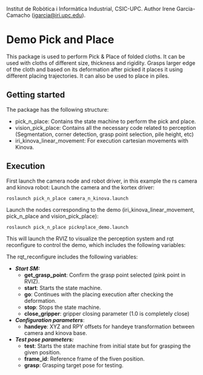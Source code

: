 Institut de Robòtica i Informàtica Industrial, CSIC-UPC.
Author Irene Garcia-Camacho (igarcia@iri.upc.edu).

# Demo Pick and Place

This package is used to perform Pick & Place of folded cloths. It can be used with cloths of different size, thickness and rigidity. Grasps larger edge of the cloth and based on its deformation after picked it places it using different placing trajectories. It can also be used to place in piles.

## Getting started

The package has the following structure:

- pick_n_place: Contains the state machine to perform the pick and place.
- vision_pick_place: Contains all the necessary code related to perception (Segmentation, corner detection, grasp point selection, pile height, etc)
- iri_kinova_linear_movement: For execution cartesian movements with Kinova.

## Execution

First launch the camera node and robot driver, in this example the rs camera and kinova robot:
Launch the camera and the kortex driver:

``roslaunch pick_n_place camera_n_kinova.launch``

Launch the nodes corresponding to the demo (iri_kinova_linear_movement, pick_n_place and vision_pick_place):

``roslaunch pick_n_place picknplace_demo.launch``

This will launch the RVIZ to visualize the perception system and rqt reconfigure to control the demo, which includes the following variables:

The rqt_reconfigure includes the following variables:

- ***Start SM:***
  - **get_grasp_point**: Confirm the grasp point selected (pink point in RVIZ). 
  - **start**: Starts the state machine.
  - **go**: Continues with the placing execution after checking the deformation.
  - **stop**: Stops the state machine.
  - **close_gripper**: gripper closing parameter (1.0 is completely close)
- ***Configuration parameters***:
  - **handeye**: XYZ and RPY offsets for handeye transformation between camera and kinova base.
- ***Test pose parameters:***
  - **test**: Starts the state machine from initial state but for grasping the given position.
  - **frame_id**: Reference frame of the fiven position.
  - **grasp**: Grasping target pose for testing.
